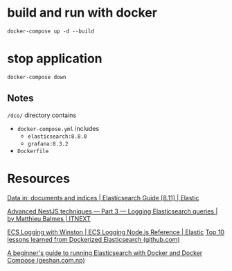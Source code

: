 # build and run with docker
`docker-compose up -d --build`

# stop application
`docker-compose down`


## Notes
`/dco/` directory contains
  - `docker-compose.yml` includes
    - `elasticsearch:8.8.0` 
    - `grafana:8.3.2`
  - `Dockerfile`


# Resources

[Data in: documents and indices | Elasticsearch Guide [8.11] | Elastic](https://www.elastic.co/guide/en/elasticsearch/reference/current/documents-indices.html)

[Advanced NestJS techniques — Part 3 — Logging Elasticsearch queries | by Matthieu Balmes | ITNEXT](https://itnext.io/advanced-nestjs-techniques-part-3-logging-elasticsearch-queries-ae118a7a9d4c)

[ECS Logging with Winston | ECS Logging Node.js Reference | Elastic](https://www.elastic.co/guide/en/ecs-logging/nodejs/current/winston.html)
[Top 10 lessons learned from Dockerized Elasticsearch (github.com)](https://gist.github.com/dapangmao/143449d20125cabf1394ffb95ac4e43e)

[A beginner's guide to running Elasticsearch with Docker and Docker Compose (geshan.com.np)](https://geshan.com.np/blog/2023/06/elasticsearch-docker/)